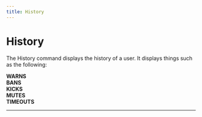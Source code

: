 ```yaml
---
title: History
---
```

# History

The History command displays the history of a user. It displays things such as the following:

**WARNS  
BANS  
KICKS  
MUTES  
TIMEOUTS**

---